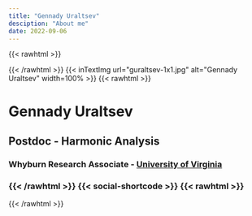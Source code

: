 ```yaml
---
title: "Gennady Uraltsev"
desciption: "About me"
date: 2022-09-06
---
```

{{< rawhtml >}}     <div class="profile">  <div class="profile_inner">  {{< /rawhtml >}} 
{{< inTextImg url="guraltsev-1x1.jpg"  alt="Gennady Uraltsev"  width=100% >}}
{{< rawhtml >}} 
<span>
<h1>Gennady Uraltsev</h1> 
<h2>Postdoc - Harmonic Analysis</h2>
<h3>Whyburn Research Associate - <a href="https://math.virginia.edu/"> University of Virginia </a><h3>
{{< /rawhtml >}} 
{{< social-shortcode >}}
</span>
{{< rawhtml >}}
</div></div>
{{< /rawhtml >}}

